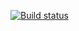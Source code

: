 [![Build status](https://ci.appveyor.com/api/projects/status/vh6txcsdkua5mvss?svg=true)](https://ci.appveyor.com/project/Naloyka/dom)
